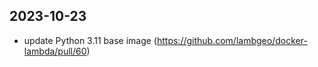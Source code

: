 
## 2023-10-23

- update Python 3.11 base image (https://github.com/lambgeo/docker-lambda/pull/60)



